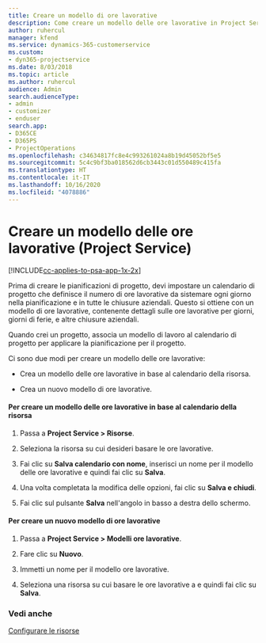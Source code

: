 ```yaml
---
title: Creare un modello di ore lavorative
description: Come creare un modello delle ore lavorative in Project Service
author: ruhercul
manager: kfend
ms.service: dynamics-365-customerservice
ms.custom:
- dyn365-projectservice
ms.date: 8/03/2018
ms.topic: article
ms.author: ruhercul
audience: Admin
search.audienceType:
- admin
- customizer
- enduser
search.app:
- D365CE
- D365PS
- ProjectOperations
ms.openlocfilehash: c34634817fc8e4c993261024a8b19d45052bf5e5
ms.sourcegitcommit: 5c4c9bf3ba018562d6cb3443c01d550489c415fa
ms.translationtype: HT
ms.contentlocale: it-IT
ms.lasthandoff: 10/16/2020
ms.locfileid: "4078886"
---
```

# <a name="create-a-work-hours-template-project-service"></a>Creare un modello delle ore lavorative (Project Service)

[!INCLUDE[cc-applies-to-psa-app-1x-2x](../includes/cc-applies-to-psa-app-1x-2x.md)]

Prima di creare le pianificazioni di progetto, devi impostare un calendario di progetto che definisce il numero di ore lavorative da sistemare ogni giorno nella pianificazione e in tutte le chiusure aziendali. Questo si ottiene con un modello di ore lavorative, contenente dettagli sulle ore lavorative per giorni, giorni di ferie, e altre chiusure aziendali.  
  
 Quando crei un progetto, associa un modello di lavoro al calendario di progetto per applicare la pianificazione per il progetto.  
  
 Ci sono due modi per creare un modello delle ore lavorative:  
  
-   Crea un modello delle ore lavorative in base al calendario della risorsa.  
  
-   Crea un nuovo modello di ore lavorative.  
  
#### <a name="to-create-a-work-hours-template-based-on-a-resources-calendar"></a>Per creare un modello delle ore lavorative in base al calendario della risorsa  
  
1.  Passa a **Project Service > Risorse**.  
  
2.  Seleziona la risorsa su cui desideri basare le ore lavorative.  
  
3.  Fai clic su **Salva calendario con nome**, inserisci un nome per il modello delle ore lavorative e quindi fai clic su **Salva**.  
  
4.  Una volta completata la modifica delle opzioni, fai clic su **Salva e chiudi**.  
  
5.  Fai clic sul pulsante **Salva** nell'angolo in basso a destra dello schermo.  
  
#### <a name="to-create-a-new-work-hours-template"></a>Per creare un nuovo modello di ore lavorative  
  
1.  Passa a **Project Service > Modelli ore lavorative**.  
  
2.  Fare clic su **Nuovo**.  
  
3.  Immetti un nome per il modello ore lavorative.  
  
4.  Seleziona una risorsa su cui basare le ore lavorative a e quindi fai clic su **Salva**.  
  
### <a name="see-also"></a>Vedi anche  
 [Configurare le risorse](../psa/set-up-resources.md)
